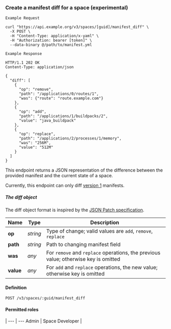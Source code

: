 ### Create a manifest diff for a space (experimental)

```
Example Request
```

```shell
curl "https://api.example.org/v3/spaces/[guid]/manifest_diff" \
  -X POST \
  -H "Content-Type: application/x-yaml" \
  -H "Authorization: bearer [token]" \
  --data-binary @/path/to/manifest.yml
```

```
Example Response
```

```http
HTTP/1.1 202 OK
Content-Type: application/json

{
  "diff": [
    {
      "op": "remove",
      "path": "/applications/0/routes/1",
      "was": {"route": "route.example.com"}
    },
    {
      "op": "add",
      "path": "/applications/1/buildpacks/2",
      "value": "java_buildpack"
    },
    {
      "op": "replace",
      "path": "/applications/2/processes/1/memory",
      "was": "256M",
      "value": "512M"
    }
  ]
}
```

This endpoint returns a JSON representation of the difference between the
provided manifest and the current state of a space.

Currently, this endpoint can only diff [version 1](#the-manifest-schema) manifests.

##### The diff object

The diff object format is inspired by the [JSON Patch
specification](https://tools.ietf.org/html/rfc6902).

Name           | Type | Description
-------------- | ---- | -----------
**op** | _string_ | Type of change; valid values are `add`, `remove`, `replace`
**path** | _string_ | Path to changing manifest field
**was** | _any_ | For `remove` and `replace` operations, the previous value; otherwise key is omitted
**value** | _any_ | For `add` and `replace` operations, the new value; otherwise key is omitted

#### Definition

`POST /v3/spaces/:guid/manifest_diff`

#### Permitted roles
 |
--- | ---
Admin |
Space Developer |
